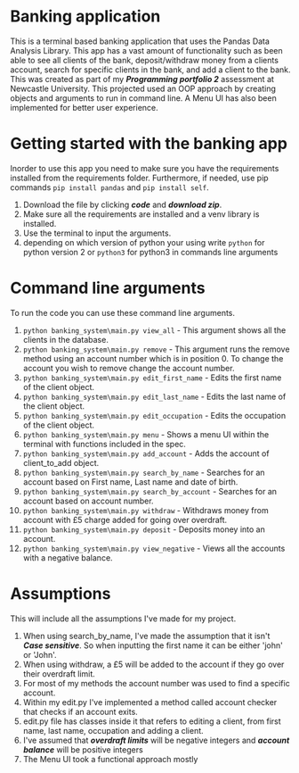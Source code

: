 Banking application
===================
This is a terminal based banking application that uses the Pandas Data Analysis Library. 
This app has a vast amount of functionality such as been able to see all clients of 
the bank, deposit/withdraw money from a clients account, search for specific clients
in the bank, and add a client to the bank. This was created as part of my ***Programming 
portfolio 2*** assessment at Newcastle University. This projected used an OOP approach by 
creating objects and arguments to run in command line. A Menu UI has also been implemented for
better user experience.

Getting started with the banking app
====================================
Inorder to use this app you need to make sure you have the requirements installed from the
requirements folder. Furthermore, if needed, use pip commands `pip install pandas` and `pip install self`.

1) Download the file by clicking ***code*** and ***download zip***.
2) Make sure all the requirements are installed and a venv library is installed.
3) Use the terminal to input the arguments.
4) depending on which version of python your using write `python` for python version 2 or `python3`
for python3 in commands line arguments


Command line arguments
=========
To run the code you can use these command line arguments.

1) `python banking_system\main.py view_all` - This argument shows all the clients in the database.
2) `python banking_system\main.py remove` - This argument runs the remove method using an account number
which is in position 0. To change the account you wish to remove change the account number.
3) `python banking_system\main.py edit_first_name` - Edits the first name of the client object.
4) `python banking_system\main.py edit_last_name` - Edits the last name of the client object.
5) `python banking_system\main.py edit_occupation` - Edits the occupation of the client object.
6) `python banking_system\main.py menu` - Shows a menu UI within the terminal with functions included in the spec.
7) `python banking_system\main.py add_account` - Adds the account of client_to_add object.
8) `python banking_system\main.py search_by_name` - Searches for an account based on First name, Last name and date of birth.
9) `python banking_system\main.py search_by_account` - Searches for an account based on account number.
10) `python banking_system\main.py withdraw` - Withdraws money from account with £5 charge added for going over overdraft.
11) `python banking_system\main.py deposit` - Deposits money into an account.
12) `python banking_system\main.py view_negative` - Views all the accounts with a negative balance.

Assumptions
===========
This will include all the assumptions I've made for my project.
1) When using search_by_name, I've made the assumption that it isn't ***Case sensitive***. So when inputting
the first name it can be either 'john' or 'John'.
2) When using withdraw, a £5 will be added to the account if they go over their overdraft limit.
3) For most of my methods the account number was used to find a specific account.
4) Within my edit.py I've implemented a method called account checker that checks if an account exits.
5) edit.py file has classes inside it that refers to editing a client, from first name, last name, occupation
and adding a client.
6) I've assumed that ***overdraft limits*** will be negative integers and ***account balance*** will be 
positive integers
7) The Menu UI took a functional approach mostly